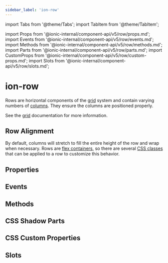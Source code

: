 ```yaml
---
sidebar_label: 'ion-row'
---
```


import Tabs from '@theme/Tabs';
import TabItem from '@theme/TabItem';

import Props from '@ionic-internal/component-api/v5/row/props.md';
import Events from '@ionic-internal/component-api/v5/row/events.md';
import Methods from '@ionic-internal/component-api/v5/row/methods.md';
import Parts from '@ionic-internal/component-api/v5/row/parts.md';
import CustomProps from '@ionic-internal/component-api/v5/row/custom-props.md';
import Slots from '@ionic-internal/component-api/v5/row/slots.md';

# ion-row

Rows are horizontal components of the [grid](grid.md) system and contain varying numbers of
[columns](col.md). They ensure the columns are positioned properly.

See the [grid](grid.md) documentation for more information.

## Row Alignment

By default, columns will stretch to fill the entire height of the row and wrap when necessary. Rows are [flex containers](https://developer.mozilla.org/en-US/docs/Glossary/Flex_Container), so there are several [CSS classes](/docs/guide/layout/css-utilities#flex-container-properties) that can be applied to a row to customize this behavior.

## Properties

<Props />

## Events

<Events />

## Methods

<Methods />

## CSS Shadow Parts

<Parts />

## CSS Custom Properties

<CustomProps />

## Slots

<Slots />

